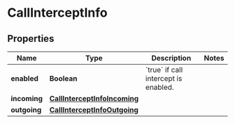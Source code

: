 <!--  Copyright 2025 Cisco Systems Inc.

Permission is hereby granted, free of charge, to any person obtaining a copy
of this software and associated documentation files (the "Software"), to deal
in the Software without restriction, including without limitation the rights
to use, copy, modify, merge, publish, distribute, sublicense, and/or sell
copies of the Software, and to permit persons to whom the Software is
furnished to do so, subject to the following conditions:

The above copyright notice and this permission notice shall be included in
all copies or substantial portions of the Software.

THE SOFTWARE IS PROVIDED "AS IS", WITHOUT WARRANTY OF ANY KIND, EXPRESS OR
IMPLIED, INCLUDING BUT NOT LIMITED TO THE WARRANTIES OF MERCHANTABILITY,
FITNESS FOR A PARTICULAR PURPOSE AND NONINFRINGEMENT. IN NO EVENT SHALL THE
AUTHORS OR COPYRIGHT HOLDERS BE LIABLE FOR ANY CLAIM, DAMAGES OR OTHER
LIABILITY, WHETHER IN AN ACTION OF CONTRACT, TORT OR OTHERWISE, ARISING FROM,
OUT OF OR IN CONNECTION WITH THE SOFTWARE OR THE USE OR OTHER DEALINGS IN
THE SOFTWARE.-->


# CallInterceptInfo


## Properties

| Name | Type | Description | Notes |
|------------ | ------------- | ------------- | -------------|
|**enabled** | **Boolean** | &#x60;true&#x60; if call intercept is enabled. |  |
|**incoming** | [**CallInterceptInfoIncoming**](CallInterceptInfoIncoming.md) |  |  |
|**outgoing** | [**CallInterceptInfoOutgoing**](CallInterceptInfoOutgoing.md) |  |  |



